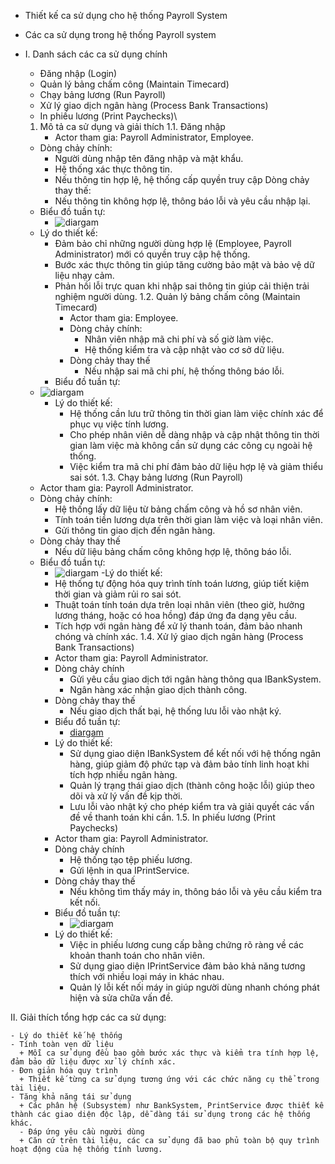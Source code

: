 - Thiết kế ca sử dụng cho hệ thống Payroll System
  
- Các ca sử dụng trong hệ thống Payroll system
- I. Danh sách các ca sử dụng chính
    + Đăng nhập (Login)
    + Quản lý bảng chấm công (Maintain Timecard)
    + Chạy bảng lương (Run Payroll)
    + Xử lý giao dịch ngân hàng (Process Bank Transactions)
    + In phiếu lương (Print Paychecks)\
  1. Mô tả ca sử dụng và giải thích
  1.1. Đăng nhập
     + Actor tham gia: Payroll Administrator, Employee.
    - Dòng chảy chính:
      + Người dùng nhập tên đăng nhập và mật khẩu.
      + Hệ thống xác thực thông tin.
      + Nếu thông tin hợp lệ, hệ thống cấp quyền truy cập
     Dòng chảy thay thế:
      + Nếu thông tin không hợp lệ, thông báo lỗi và yêu cầu nhập lại.
    - Biểu đồ tuần tự:
      + ![diargam](https://www.planttext.com/api/plantuml/png/Z94nQiCm68LtdU9T81VmK08DRQ6bMw6hh9XOrFxLohz3CsVir1iab0mfP2WK2lAGmRc8Jj0hLBOXDY53D_sFzpwzN_gjzkE2fUKopuHKR2mUYiIAs9GqbNQ1EpFJT6LiBfGXjYRhbCjko88r8TQyQ6CJoJAMHI94Cs5qqSSZtAVUxPx1zIVXy7vOqWpKIVDwXJoS64z1s9RYc3eY-liYNFjgfy5f_HqGh4zeuiJV88RT8ZpMQnNYllfI_sepJ6Dqhj6jTtl6I-dT1rvx-hagWmUvqRvQKkjzQzPPKGhLBfKQxtvQYjimOk_MMemJcZQVz0S00F__0m00)
    - Lý do thiết kế:
       + Đảm bảo chỉ những người dùng hợp lệ (Employee, Payroll Administrator) mới có quyền truy cập hệ thống.
       + Bước xác thực thông tin giúp tăng cường bảo mật và bảo vệ dữ liệu nhạy cảm.
       + Phản hồi lỗi trực quan khi nhập sai thông tin giúp cải thiện trải nghiệm người dùng.
    1.2. Quản lý bảng chấm công (Maintain Timecard)
         - Actor tham gia: Employee.
         - Dòng chảy chính:
            + Nhân viên nhập mã chi phí và số giờ làm việc.
            + Hệ thống kiểm tra và cập nhật vào cơ sở dữ liệu.
         - Dòng chảy thay thế
            + Nếu nhập sai mã chi phí, hệ thống thông báo lỗi.
        - Biểu đồ tuần tự:
    + ![diargam](https://www.planttext.com/api/plantuml/png/T94xJiGm48Pxd-A_m5uW1Lg9fuH051IqZcDj37u4xsIbr1GKd05fqOeoeg5AYYry4f-0A-3i2jW8fPlvfVdc6_khtywNn3tLHZCko7cScagxHagMkzeMt3UuLKOAxeipvmqJpf9t-ZSytlTQUYOjAMfmuzsz57J5BLz8ay8JJZpdIydO3nkpen4rmtKPkxQ22Hk8Kg4gGujLM6EXOlyA7TO6grG-2tOuTyZv4ybm7ljMWShmQHSWPP77RfDAaRQy6uWXP_y71zoaVORB9F1aG9xlrCJEs0xYX2Bs7z23OSqc4PXD-Dw5Dx4dsH5smd7yT1U3batNnlu53x7R4XxhTE-OD9Us63xv6m00__y30000)
        - Lý do thiết kế:
           + Hệ thống cần lưu trữ thông tin thời gian làm việc chính xác để phục vụ việc tính lương.
           + Cho phép nhân viên dễ dàng nhập và cập nhật thông tin thời gian làm việc mà không cần sử dụng các công cụ ngoài hệ thống.
           + Việc kiểm tra mã chi phí đảm bảo dữ liệu hợp lệ và giảm thiểu sai sót.
  1.3. Chạy bảng lương (Run Payroll)
    - Actor tham gia: Payroll Administrator.
    - Dòng chảy chính: 
      + Hệ thống lấy dữ liệu từ bảng chấm công và hồ sơ nhân viên.
      + Tính toán tiền lương dựa trên thời gian làm việc và loại nhân viên.
      + Gửi thông tin giao dịch đến ngân hàng.
    - Dòng chảy thay thế
      + Nếu dữ liệu bảng chấm công không hợp lệ, thông báo lỗi.
  - Biểu đồ tuần tự:
      + ![diargam](https://www.planttext.com/api/plantuml/png/b98nJiGm44Nxd68ki1T8WPO590eA92Xe7STABEm9SYP8hYaeg3X2G2ia9BH8K3a5HT3UmoVW2ZYx2eko0KGv8__tP_xuetcRbiGCLLf5Z5DXu9XPKoYrcsg94I-GGjKtzzQb4YOII98id4ejE3FfFYEMi5Bq_GDzeGehn5S_AIfCcR4mOtX-OaiIEeg-Uy5aPzicXfbt2uBtM-yUAk2vTxM5nBjxp40jdvSrPj6MgaCD1ulXoBkvXTGt2r3IDzTLp-ceSmsyVVq9DjocXr7UQO32z9YtTmYNidt4SSR8Rl-7RCBxGxrv29DnyxEsva7YtHD29bdH9NF3yr-7NnqgXiCGtnK6ww00QbyqqEfAWxjC1QRTl_e4003__mC0)
    -Lý do thiết kế:
      + Hệ thống tự động hóa quy trình tính toán lương, giúp tiết kiệm thời gian và giảm rủi ro sai sót.
      + Thuật toán tính toán dựa trên loại nhân viên (theo giờ, hưởng lương tháng, hoặc có hoa hồng) đáp ứng đa dạng yêu cầu.
      + Tích hợp với ngân hàng để xử lý thanh toán, đảm bảo nhanh chóng và chính xác.
  1.4. Xử lý giao dịch ngân hàng (Process Bank Transactions)
    - Actor tham gia: Payroll Administrator.
    - Dòng chảy chính
      + Gửi yêu cầu giao dịch tới ngân hàng thông qua IBankSystem.
      + Ngân hàng xác nhận giao dịch thành công.
    - Dòng chảy thay thế
      + Nếu giao dịch thất bại, hệ thống lưu lỗi vào nhật ký.
    - Biểu đồ tuần tự:
      + [diargam](https://www.planttext.com/api/plantuml/png/X90z2W8n48NxdE9Tm0ji8VuKMWesjZ6xkC7i16AssDhI0rXl9GZMmWQno4bo0gzW5X5NLh0PUCDyxytCmzr7EykDBGl5kB3QOC4hevKQfuKa9ZJPgDxDwKkgpB2rBYdbfiA4qtPPxMnMCDPbCHZsiGIpu2uIbJ-N4A4vbTX8hf46Tn0vwyst9f-01Aj8G_bRbuBDESMgVKtiCup1xmLMlXQWF3GNGgv3SnLGmHtb_qMwroMOo-3s5CCZ0Mj2KzCcAbz_EuqoIjldFW400F__0m00)
    - Lý do thiết kế:
      + Sử dụng giao diện IBankSystem để kết nối với hệ thống ngân hàng, giúp giảm độ phức tạp và đảm bảo tính linh hoạt khi tích hợp nhiều ngân hàng.
      + Quản lý trạng thái giao dịch (thành công hoặc lỗi) giúp theo dõi và xử lý vấn đề kịp thời.
      + Lưu lỗi vào nhật ký cho phép kiểm tra và giải quyết các vấn đề về thanh toán khi cần.
  1.5. In phiếu lương (Print Paychecks)
    - Actor tham gia: Payroll Administrator.
    - Dòng chảy chính
      + Hệ thống tạo tệp phiếu lương.
      + Gửi lệnh in qua IPrintService.
    - Dòng chảy thay thế
      + Nếu không tìm thấy máy in, thông báo lỗi và yêu cầu kiểm tra kết nối.
    - Biểu đồ tuần tự:
      + ![diargam](https://www.planttext.com/api/plantuml/png/T90n2W8n44Nxd68ku0Ms4CN2Ta4BBMDssGJZH6CYU0AluI8Y20iMLjbYYu3to0cyWgiY1DHouCtxV-PUDxsreThOXIIK6QKXfLkjfEnd2u5afYncL6yXrGBDADSRmNB259gM-Q23zoXpJKYy3PtkDvB0r9yjiE1E5bfcoKLmZGLvkznABCZNmiiIfISm37KbG8PwX_od8gAXyxl4n9SCa0TNuLF1bTyZcE2Eva-3wAu4njnViO2PBnNCssm3AnlSeJMHNexPyvaF0000__y30000)
    - Lý do thiết kế:
      + Việc in phiếu lương cung cấp bằng chứng rõ ràng về các khoản thanh toán cho nhân viên.
      + Sử dụng giao diện IPrintService đảm bảo khả năng tương thích với nhiều loại máy in khác nhau.
      + Quản lý lỗi kết nối máy in giúp người dùng nhanh chóng phát hiện và sửa chữa vấn đề.
        
II. Giải thích tổng hợp các ca sử dụng:

    - Lý do thiết kế hệ thống
    - Tính toàn vẹn dữ liệu
      + Mỗi ca sử dụng đều bao gồm bước xác thực và kiểm tra tính hợp lệ, đảm bảo dữ liệu được xử lý chính xác.
    - Đơn giản hóa quy trình
      + Thiết kế từng ca sử dụng tương ứng với các chức năng cụ thể trong tài liệu.
    - Tăng khả năng tái sử dụng
      + Các phân hệ (Subsystem) như BankSystem, PrintService được thiết kế thành các giao diện độc lập, dễ dàng tái sử dụng trong các hệ thống khác.
      - Đáp ứng yêu cầu người dùng
      + Căn cứ trên tài liệu, các ca sử dụng đã bao phủ toàn bộ quy trình hoạt động của hệ thống tính lương.
 

